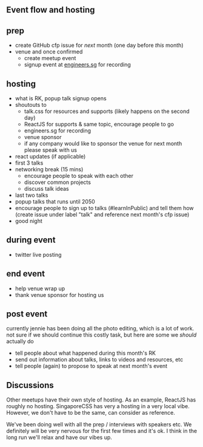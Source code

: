 ## Event flow and hosting

prep
---
- create GitHub cfp issue for _next_ month (one day before _this_ month)
- venue and once confirmed
  + create meetup event
  + signup event at [engineers.sg](https://bit.ly/esg-schedule) for recording


hosting
---
- what is RK, popup talk signup opens
- shoutouts to
  + talk.css for resources and supports (likely happens on the second day)
  + ReactJS for supports & same topic, encourage people to go
  + engineers.sg for recording
  + venue sponsor
  + if any company would like to sponsor the venue for next month please speak with us
- react updates (if applicable)
- first 3 talks
- networking break (15 mins)
  + encourage people to speak with each other
  + discover common projects
  + discuss talk ideas
- last two talks
- popup talks that runs until 2050
- encourage people to sign up to talks (#learnInPublic) and tell them how (create issue under label "talk" and reference next month's cfp issue)
- good night

during event
---
- twitter live posting

end event
---
- help venue wrap up
- thank venue sponsor for hosting us

post event
---
currently jennie has been doing all the photo editing, which is a lot of work. not sure if we should continue this costly task, but here are some we _should_ actually do
- tell people about what happened during this month's RK
- send out information about talks, links to videos and resources, etc
- tell people (again) to propose to speak at next month's event


## Discussions

Other meetups have their own style of hosting. As an example, ReactJS has roughly no hosting. SingaporeCSS has very a hosting in a very local vibe. However, we don't have to be the same, can consider as reference.

We've been doing well with all the prep / interviews with speakers etc. We definitely will be very nervous for the first few times and it's ok. I think in the long run we'll relax and have our vibes up.
